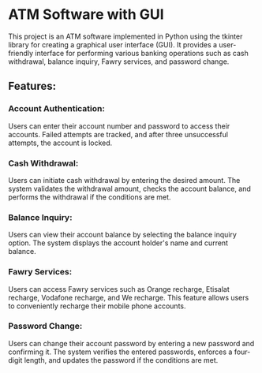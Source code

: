 # ATM Software with GUI

This project is an ATM software implemented in Python using the tkinter library for creating a graphical user interface (GUI). It provides a user-friendly interface for performing various banking operations such as cash withdrawal, balance inquiry, Fawry services, and password change.

## Features:
### Account Authentication: 
Users can enter their account number and password to access their accounts. Failed attempts are tracked, and after three unsuccessful attempts, the account is locked.

### Cash Withdrawal: 
Users can initiate cash withdrawal by entering the desired amount. The system validates the withdrawal amount, checks the account balance, and performs the withdrawal if the conditions are met.

### Balance Inquiry: 
Users can view their account balance by selecting the balance inquiry option. The system displays the account holder's name and current balance.

### Fawry Services: 
Users can access Fawry services such as Orange recharge, Etisalat recharge, Vodafone recharge, and We recharge. This feature allows users to conveniently recharge their mobile phone accounts.

### Password Change: 
Users can change their account password by entering a new password and confirming it. The system verifies the entered passwords, enforces a four-digit length, and updates the password if the conditions are met.
